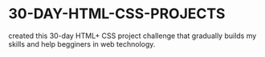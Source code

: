 # 30-DAY-HTML-CSS-PROJECTS
created this  30-day HTML+ CSS  project challenge that gradually builds my  skills and help begginers in web technology.
